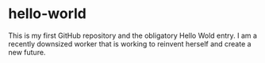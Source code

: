 # hello-world
This is my first GitHub repository and the obligatory Hello Wold entry.
I am a recently downsized worker that is working to reinvent herself and create a new future.

